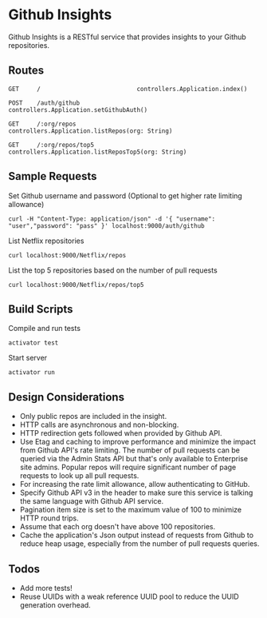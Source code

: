 Github Insights
=================================

Github Insights is a RESTful service that provides insights to your Github repositories.

## Routes
```
GET     /                           controllers.Application.index()

POST    /auth/github                controllers.Application.setGithubAuth()

GET     /:org/repos                 controllers.Application.listRepos(org: String)

GET     /:org/repos/top5            controllers.Application.listReposTop5(org: String)
```

## Sample Requests
Set Github username and password (Optional to get higher rate limiting allowance)
```
curl -H "Content-Type: application/json" -d '{ "username": "user","password": "pass" }' localhost:9000/auth/github
```

List Netflix repositories
```
curl localhost:9000/Netflix/repos
```

List the top 5 repositories based on the number of pull requests
```
curl localhost:9000/Netflix/repos/top5
```

## Build Scripts
Compile and run tests
```
activator test
```

Start server
```
activator run
```

## Design Considerations
* Only public repos are included in the insight.
* HTTP calls are asynchronous and non-blocking.
* HTTP redirection gets followed when provided by Github API.
* Use Etag and caching to improve performance and minimize the impact from Github API's rate limiting. The number of pull requests can be queried via the Admin Stats API but that's only available to Enterprise site admins. Popular repos will require significant number of page requests to look up all pull requests.
* For increasing the rate limit allowance, allow authenticating to GitHub.
* Specify Github API v3 in the header to make sure this service is talking the same language with Github API service.
* Pagination item size is set to the maximum value of 100 to minimize HTTP round trips.
* Assume that each org doesn't have above 100 repositories.
* Cache the application's Json output instead of requests from Github to reduce heap usage, especially from the number of pull requests queries.

## Todos
* Add more tests!
* Reuse UUIDs with a weak reference UUID pool to reduce the UUID generation overhead.